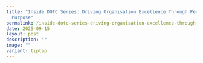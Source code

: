 ```yaml
---
title: "Inside DOTC Series: Driving Organisation Excellence Through People and
  Purpose"
permalink: /inside-dotc-series-driving-organisation-excellence-through-people-and-purpose/
date: 2025-09-15
layout: post
description: ""
image: ""
variant: tiptap
---
```

